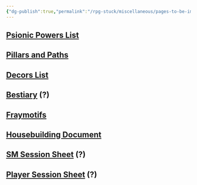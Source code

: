 ```yaml
---
{"dg-publish":true,"permalink":"/rpg-stuck/miscellaneous/pages-to-be-imported/"}
---
```



## [Psionic Powers List](https://docs.google.com/document/d/12FiWq2qXb3y7IY2rMVwFopiQD7pzUztJpjL8gr5YbIA/edit?usp=sharing)
## [Pillars and Paths](https://docs.google.com/document/d/1xaPy_GzWAecpbdmbDS5Y5OEzBvn0j1-WNdr13FCF9Os/edit?usp=sharing)
## [Decors List](https://docs.google.com/document/d/12rB_cDhSqr3PMs53nlJvtmjugXdlS_ygJu7zTaKiFHg/edit?usp=sharing)
## [Bestiary](https://docs.google.com/spreadsheets/d/1GceeZ-loz2u4jadjlI5fUqNWeOP6b_ptonT6hOfCHv4/edit?usp=drivesdk) (?)
## [Fraymotifs](https://docs.google.com/document/u/0/d/1KQUoZ-DIWRFM7UFMNKJ8-8YtLEMZ4s97wPtrcfb_Asg/edit)
## [Housebuilding Document](https://docs.google.com/document/d/1oadQQFwIQOETmjbCNz571IddKlhgGIhVA2gk7i8BAe0/edit?usp=sharing)
## [SM Session Sheet](https://docs.google.com/spreadsheets/d/1vDfhWNLQUFpEFnkUhAKC_l4NHF2lNGu6QhjVrattdsE/edit?usp=sharing) (?)
## [Player Session Sheet](https://docs.google.com/spreadsheets/d/10uAIo2XXZTtxzRhp3_6Kx6cr1a0whJVVB3yDfh1-DWI/edit?usp=sharing) (?)